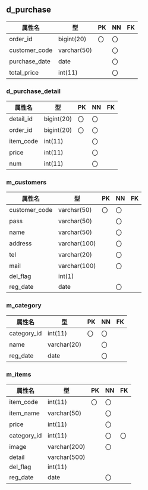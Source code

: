 ## d_purchase
| 属性名 |     型    | PK | NN | FK |
|--------|-----------|----|----|----|
|order_id|bigint(20)|〇|〇||
|customer_code|varchar(50)||〇||
|purchase_date|date||〇||
|total_price|int(11)||〇||

### d_purchase_detail
| 属性名 |     型    | PK | NN | FK |
|--------|-----------|----|----|----|
|detail_id|bigint(20)|〇|〇||
|order_id|bigint(20)|〇|〇||
|item_code|int(11)||〇||
|price|int(11)||〇||
|num|int(11)||〇||

### m_customers
| 属性名 |     型    | PK | NN | FK |
|--------|-----------|----|----|----|
|customer_code|varchsr(50)|〇|〇||
|pass|varchar(50)||〇||
|name|varchar(50)||〇||
|address|varchar(100)||〇||
|tel|varchar(20)||〇||
|mail|varchar(100)||〇||
|del_flag|int(1)||||
|reg_date|date||〇||

### m_category
| 属性名 |     型    | PK | NN | FK |
|--------|-----------|----|----|----|
|category_id|int(11)|〇|〇||
|name|varchar(20)||〇||
|reg_date|date||〇||


### m_items
| 属性名 |     型    | PK | NN | FK |
|--------|-----------|----|----|----|
|item_code|int(11)|〇|〇||
|item_name|varchar(50)||〇||
|price|int(11)||〇||
|category_id|int(11)||〇|〇|
|image|varchar(200)||〇||
|detail|varchar(500)||||
|del_flag|int(11)||||
|reg_date|date||〇||
